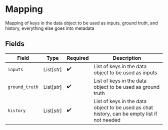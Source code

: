 # Mapping

Mapping of keys in the data object to be used as inputs, ground truth, and history, everything else goes into metadata


## Fields

| Field                                                                                       | Type                                                                                        | Required                                                                                    | Description                                                                                 |
| ------------------------------------------------------------------------------------------- | ------------------------------------------------------------------------------------------- | ------------------------------------------------------------------------------------------- | ------------------------------------------------------------------------------------------- |
| `inputs`                                                                                    | List[*str*]                                                                                 | :heavy_check_mark:                                                                          | List of keys in the data object to be used as inputs                                        |
| `ground_truth`                                                                              | List[*str*]                                                                                 | :heavy_check_mark:                                                                          | List of keys in the data object to be used as ground truth                                  |
| `history`                                                                                   | List[*str*]                                                                                 | :heavy_check_mark:                                                                          | List of keys in the data object to be used as chat history, can be empty list if not needed |